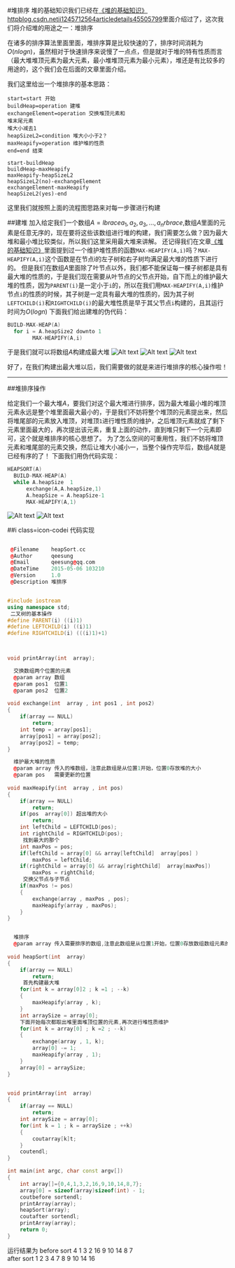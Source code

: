 #堆排序
堆的基础知识我们已经在[《堆的基础知识》httpblog.csdn.netii1245712564articledetails45505799](httpblog.csdn.netii1245712564articledetails45505799)里面介绍过了，这次我们将介绍堆的用途之一：堆排序

在诸多的排序算法里面里面，堆排序算是比较快速的了，排序时间消耗为$O(nlogn)$，虽然相对于快速排序来说慢了一点点，但是就对于堆的特有性质而言（最大堆堆顶元素为最大元素，最小堆堆顶元素为最小元素），堆还是有比较多的用途的，这个我们会在后面的文章里面介绍。

我们这里给出一个堆排序的基本思路：
```flow
start=start 开始
buildHeap=operation 建堆
exchangeElement=operation 交换堆顶元素和
堆末尾元素
堆大小减去1
heapSizeL2=condition 堆大小小于2？
maxHeapify=operation 维护堆的性质
end=end 结束

start-buildHeap
buildHeap-maxHeapify
maxHeapify-heapSizeL2
heapSizeL2(no)-exchangeElement
exchangeElement-maxHeapify
heapSizeL2(yes)-end
```
这里我们就按照上面的流程图思路来对每一步骤进行构建

##建堆
加入给定我们一个数组$A= lbrace a_1,a_2,a_3,...,a_nrbrace$,数组$A$里面的元素是任意无序的，现在要将这些该数组进行堆的构建，我们需要怎么做？因为最大堆和最小堆比较类似，所以我们这里采用最大堆来讲解。
还记得我们在文章[《堆的基础知识》](httpblog.csdn.netii1245712564articledetails45505799)里面提到过一个维护堆性质的函数`MAX-HEAPIFY(A,i)`吗？`MAX-HEAPIFY(A,i)`这个函数是在节点i的左子树和右子树均满足最大堆的性质下进行的。
但是我们在数组$A$里面除了叶节点以外，我们都不能保证每一棵子树都是具有最大堆的性质的，于是我们现在需要从叶节点的父节点开始，自下而上的维护最大堆的性质，因为`PARENT(i)`是一定小于`i`的，所以在我们用`MAX-HEAPIFY(A,i)`维护节点`i`的性质的时候，其子树是一定具有最大堆的性质的，因为其子树`LEFTCHILD(i)`和`RIGHTCHILD(i)`的最大堆性质是早于其父节点`i`构建的，且其运行时间为$O(logn)$
下面我们给出建堆的伪代码：
```cpp
BUILD-MAX-HEAP(A)
  for i = A.heapSize2 downto 1
    	MAX-HEAPIFY(A,i)
```
于是我们就可以将数组$A$构建成最大堆
![Alt text](.1.PNG)
![Alt text](.2.PNG)
![Alt text](.3PNG.PNG)

好了，在我们构建出最大堆以后，我们需要做的就是来进行堆排序的核心操作啦！

---

##堆排序操作

给定我们一个最大堆$A$，要我们对这个最大堆进行排序，因为最大堆最小堆的堆顶元素永远是整个堆里面最大最小的，于是我们不妨将整个堆顶的元素提出来，然后将堆尾部的元素放入堆顶，对堆顶`1`进行堆性质的维护，之后堆顶元素就成了剩下元素里面最大的，再次提出该元素，重复上面的动作，直到堆只剩下一个元素即可，这个就是堆排序的核心思想了。
为了怎么空间的可重用性，我们不妨将堆顶元素和堆尾部的元素交换，然后让堆大小减小一，当整个操作完毕后，数组$A$就是已经有序的了！
下面我们用伪代码实现：
```cpp
HEAPSORT(A)
  BUILD-MAX-HEAP(A)
  while A.heapSize  1
	  exchange(A,A.heapSize,1)
	  A.heapSize = A.heapSize-1
	  MAX-HEAPIFY(A,1)
```
![Alt text](.heapSort.PNG)
![Alt text](.heapSort2.PNG)


##i class=icon-codei 代码实现
```cpp

 @Filename    heapSort.cc
 @Author      qeesung
 @Email       qeesung@qq.com
 @DateTime    2015-05-06 103210
 @Version     1.0
 @Description 堆排序


#include iostream
using namespace std;
 二叉树的基本操作
#define PARENT(i) ((i)1)
#define LEFTCHILD(i) ((i)1)
#define RIGHTCHILD(i) (((i)1)+1)



void printArray(int  array);

  交换数组两个位置的元素
  @param array 数组
  @param pos1  位置1
  @param pos2  位置2
 
void exchange(int  array , int pos1 , int pos2)
{
    if(array == NULL)
        return;
    int temp = array[pos1];
    array[pos1] = array[pos2];
    array[pos2] = temp;
}

  维护最大堆的性质
  @param array 传入的堆数组，注意此数组是从位置1开始，位置0存放堆的大小
  @param pos   需要更新的位置
 
void maxHeapify(int  array , int pos)
{
    if(array == NULL)
        return;
    if(pos  array[0]) 超出堆的大小
        return;
    int leftChild = LEFTCHILD(pos);
    int rightChild = RIGHTCHILD(pos);
     找到最大的那个
    int maxPos = pos;
    if(leftChild = array[0] && array[leftChild]  array[pos] )
        maxPos = leftChild;
    if(rightChild = array[0] && array[rightChild]  array[maxPos])
        maxPos = rightChild;
     交换父节点与子节点
    if(maxPos != pos)
    {
        exchange(array , maxPos , pos);
        maxHeapify(array , maxPos);
    }
}


  堆排序
  @param array 传入需要排序的数组,注意此数组是从位置1开始，位置0存放数组数组元素的个数   
 
void heapSort(int  array)
{
    if(array == NULL)
        return;
     首先构建最大堆
    for(int k = array[0]2 ; k =1 ; --k)
    {
        maxHeapify(array , k);
    }
    int arraySize = array[0];
    下面开始每次都取出堆里面堆顶位置的元素,再次进行堆性质维护
    for(int k = array[0] ; k =2 ; --k)
    {
        exchange(array , 1, k);
        array[0] -= 1;
        maxHeapify(array , 1);
    }
    array[0] = arraySize;
}


void printArray(int  array)
{
    if(array == NULL)
        return;
    int arraySize = array[0];
    for(int k = 1 ; k = arraySize ; ++k)
    {
        coutarray[k]t;
    }
    coutendl;
}

int main(int argc, char const argv[])
{
    int array[]={0,4,1,3,2,16,9,10,14,8,7};
    array[0] = sizeof(array)sizeof(int) - 1;
    coutbefore sortendl;
    printArray(array);
    heapSort(array);
    coutafter sortendl;
    printArray(array);
    return 0;
}
```
运行结果为
before sort
4	1	3	2	16	9	10	14	8	7	
after sort
1	2	3	4	7	8	9	10	14	16	



